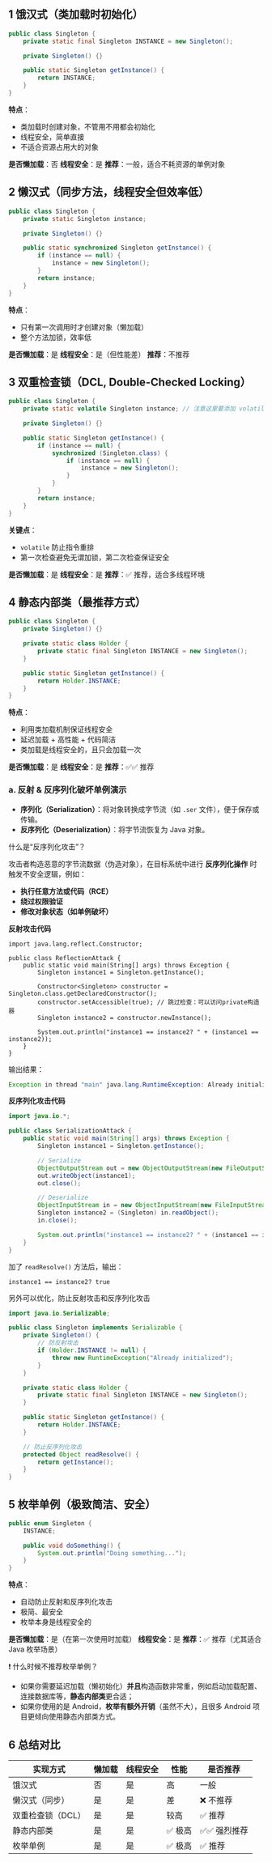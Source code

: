 ## 1 饿汉式（类加载时初始化）

``` java
public class Singleton {
    private static final Singleton INSTANCE = new Singleton();

    private Singleton() {}

    public static Singleton getInstance() {
        return INSTANCE;
    }
}
```

**特点**：

- 类加载时创建对象，不管用不用都会初始化
- 线程安全，简单直接
- 不适合资源占用大的对象

**是否懒加载**：否
**线程安全**：是
**推荐**：一般，适合不耗资源的单例对象

## 2 懒汉式（同步方法，线程安全但效率低）

``` java
public class Singleton {
    private static Singleton instance;

    private Singleton() {}

    public static synchronized Singleton getInstance() {
        if (instance == null) {
            instance = new Singleton();
        }
        return instance;
    }
}
```

**特点**：

- 只有第一次调用时才创建对象（懒加载）
- 整个方法加锁，效率低

**是否懒加载**：是
**线程安全**：是（但性能差）
**推荐**：不推荐

## 3 双重检查锁（DCL, Double-Checked Locking）

``` java
public class Singleton {
    private static volatile Singleton instance; // 注意这里要添加 volatile

    private Singleton() {}

    public static Singleton getInstance() {
        if (instance == null) {
            synchronized (Singleton.class) {
                if (instance == null) {
                    instance = new Singleton();
                }
            }
        }
        return instance;
    }
}
```

**关键点**：

- `volatile` 防止指令重排
- 第一次检查避免无谓加锁，第二次检查保证安全

**是否懒加载**：是
**线程安全**：是
**推荐**：✅ 推荐，适合多线程环境

## 4 静态内部类（最推荐方式）

``` java
public class Singleton {
    private Singleton() {}

    private static class Holder {
        private static final Singleton INSTANCE = new Singleton();
    }

    public static Singleton getInstance() {
        return Holder.INSTANCE;
    }
}
```

**特点**：

- 利用类加载机制保证线程安全
- 延迟加载 + 高性能 + 代码简洁
- 类加载是线程安全的，且只会加载一次

**是否懒加载**：是
**线程安全**：是
**推荐**：✅✅ 推荐

### a. 反射 & 反序列化破坏单例演示

- **序列化（Serialization）**：将对象转换成字节流（如 `.ser` 文件），便于保存或传输。
- **反序列化（Deserialization）**：将字节流恢复为 Java 对象。

什么是“反序列化攻击”？

攻击者构造恶意的字节流数据（伪造对象），在目标系统中进行 **反序列化操作** 时触发不安全逻辑，例如：

- **执行任意方法或代码（RCE）**
- **绕过权限验证**
- **修改对象状态（如单例破坏）**

**反射攻击代码**

``` shell
import java.lang.reflect.Constructor;

public class ReflectionAttack {
    public static void main(String[] args) throws Exception {
        Singleton instance1 = Singleton.getInstance();

        Constructor<Singleton> constructor = Singleton.class.getDeclaredConstructor();
        constructor.setAccessible(true); // 跳过检查：可以访问private构造器
        Singleton instance2 = constructor.newInstance();

        System.out.println("instance1 == instance2? " + (instance1 == instance2));
    }
}
```

输出结果：

``` java
Exception in thread "main" java.lang.RuntimeException: Already initialized
```

**反序列化攻击代码**

``` java
import java.io.*;

public class SerializationAttack {
    public static void main(String[] args) throws Exception {
        Singleton instance1 = Singleton.getInstance();

        // Serialize
        ObjectOutputStream out = new ObjectOutputStream(new FileOutputStream("singleton.ser"));
        out.writeObject(instance1);
        out.close();

        // Deserialize
        ObjectInputStream in = new ObjectInputStream(new FileInputStream("singleton.ser"));
        Singleton instance2 = (Singleton) in.readObject();
        in.close();

        System.out.println("instance1 == instance2? " + (instance1 == instance2));
    }
}
```

加了 `readResolve()` 方法后，输出：

``` shell
instance1 == instance2? true
```



另外可以优化，防止反射攻击和反序列化攻击

``` java
import java.io.Serializable;

public class Singleton implements Serializable {
    private Singleton() {
        // 防反射攻击
        if (Holder.INSTANCE != null) {
            throw new RuntimeException("Already initialized");
        }
    }

    private static class Holder {
        private static final Singleton INSTANCE = new Singleton();
    }

    public static Singleton getInstance() {
        return Holder.INSTANCE;
    }

    // 防止反序列化攻击
    protected Object readResolve() {
        return getInstance();
    }
}
```



## 5 枚举单例（极致简洁、安全）

``` java
public enum Singleton {
    INSTANCE;

    public void doSomething() {
        System.out.println("Doing something...");
    }
}
```

**特点**：

- 自动防止反射和反序列化攻击
- 极简、最安全
- 枚举本身是线程安全的

**是否懒加载**：是（在第一次使用时加载）
**线程安全**：是
**推荐**：✅ 推荐（尤其适合 Java 枚举场景）

❗ 什么时候不推荐枚举单例？

- 如果你需要延迟加载（懒初始化）**并且**构造函数非常重，例如启动加载配置、连接数据库等，**静态内部类**更合适；
- 如果你使用的是 Android，**枚举有额外开销**（虽然不大），且很多 Android 项目更倾向使用静态内部类方式。


## 6 总结对比

| 实现方式          | 懒加载 | 线程安全 | 性能   | 是否推荐    |
| ----------------- | ------ | -------- | ------ | ----------- |
| 饿汉式            | 否     | 是       | 高     | 一般        |
| 懒汉式（同步）    | 是     | 是       | 差     | ❌ 不推荐    |
| 双重检查锁（DCL） | 是     | 是       | 较高   | ✅ 推荐      |
| 静态内部类        | 是     | 是       | ✅ 极高 | ✅✅ 强烈推荐 |
| 枚举单例          | 是     | 是       | ✅ 极高 | ✅ 推荐      |

